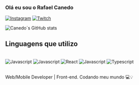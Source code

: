 ### Olá eu sou o Rafael Canedo 

[![Instagram](https://img.shields.io/badge/Instagram-E4405F?style=for-the-badge&logo=instagram&logoColor=white)](https://instagram.com/canedodev)
[![Twitch](https://img.shields.io/badge/Twitch-9146FF?style=for-the-badge&logo=twitch&logoColor=white)](https://twitch.tv/canedopriv)

![Canedo´s GitHub stats](https://github-readme-stats.vercel.app/api?username=rafabcanedo&show_icons=true&theme=onedark)


## Linguagens que utilizo

<div style="display: inline_block"><br/>
<img align="center" alt="Javascript" src="https://img.shields.io/badge/JavaScript-F7DF1E?style=for-the-badge&logo=javascript&logoColor=black" />
<img align="center" alt="Javascript" src="https://img.shields.io/badge/CSS3-1572B6?style=for-the-badge&logo=css3&logoColor=white" />
<img align="center" alt="React" src="https://img.shields.io/badge/React-20232A?style=for-the-badge&logo=react&logoColor=61DAFB" />
<img align="center" alt="Javascript" src="https://img.shields.io/badge/React_Native-20232A?style=for-the-badge&logo=react&logoColor=61DAFB" />
<img align="center" alt="Typescript"  srrc="https://img.shields.io/badge/TypeScript-007ACC?style=for-the-badge&logo=typescript&logoColor=white" />
</div><br/>

Web/Mobile Developer | Front-end. Codando meu mundo 💻💡
